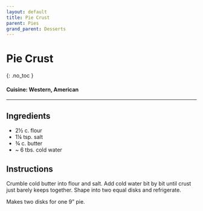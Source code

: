 ```yaml
---
layout: default
title: Pie Crust
parent: Pies
grand_parent: Desserts
---
```


# Pie Crust
{: .no_toc }

#### Cuisine: Western, American
---

## Ingredients
<ul>
	<li>2½ c. flour</li>
	<li>1¼ tsp. salt</li>
	<li>¾ c. butter</li>
	<li>~ 6 tbs. cold water</li>
</ul>

## Instructions
Crumble cold butter into flour and salt. Add cold water bit by bit until crust just barely keeps together. Shape into two equal disks and refrigerate.

Makes two disks for one 9” pie.